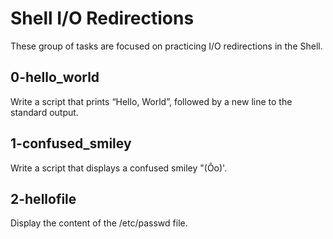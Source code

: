 # Shell I/O Redirections
These group of tasks are focused on practicing I/O redirections in the Shell.

## 0-hello_world
Write a script that prints “Hello, World”, followed by a new line to the standard output.

## 1-confused_smiley
Write a script that displays a confused smiley "(Ôo)'.

## 2-hellofile
Display the content of the /etc/passwd file.
